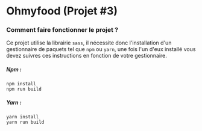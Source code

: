# Ohmyfood (Projet #3)

### Comment faire fonctionner le projet ?

Ce projet utilise la librairie `sass`, il nécessite donc l'installation d'un gestionnaire de paquets tel que `npm` ou `yarn`,
une fois l'un d'eux installé vous devez suivres ces instructions en fonction de votre gestionnaire.

##### Npm :
```
npm install
npm run build
```
##### Yarn :
```
yarn install
yarn run build
```